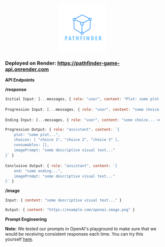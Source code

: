 <div align=center><img src="./assets/pathfinder-logo.png" width=156/></div>

<h3>Deployed on Render: <a href=https://pathfinder-game-api.onrender.com>https://pathfinder-game-api.onrender.com</a></h3>

<b>API Endpoints</b>

<b>/response</b>

```js
Initial Input: [...messages, { role: "user", content: "Plot: some plot..." }];

Progression Input: [...messages, { role: "user", content: "some choice..." }];

Ending Input: [...messages, { role: "user", content: "some choice... <end/>" }];
```

```js
Progression Output: { role: "assistant", content: `{
    plot: "some plot...",
    choices: [ "choice 1", "choice 2", "choice 3" ],
    consumables: [],
    imagePrompt: "some descriptive visual text..."
}` }

Conclusive Output: { role: "assistant", content: `{
    end: "some ending...",
    imagePrompt: "some descriptive visual text..."
}` }
```

<b>/image</b>

```js
Input: { content: "some descriptive visual text..." }
```

```js
Output: { content: "https://example.com/openai-image.png" }
```

<b>Prompt Engineering</b>

<p>
<b>Note:</b>
We tested our prompts in OpenAI's playground to make sure that we would be receiving consistent responses each time. You can try this yourself <a href=https://platform.openai.com/playground>here</a>.
</p>
